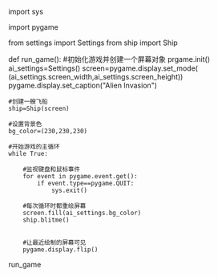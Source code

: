 import sys

import pygame

from settings import Settings
from ship import Ship

def run_game():
    #初始化游戏并创建一个屏幕对象
    prgame.init()
    ai_settings=Settings()
    screen=pygame.display.set_mode(
        (ai_settings.screen_width,ai_settings.screen_height))
    pygame.display.set_caption("Alien  Invasion")

    #创建一艘飞船
    ship=Ship(screen)

    #设置背景色
    bg_color=(230,230,230)

    #开始游戏的主循环
    while True:

        #监视键盘和鼠标事件
        for event in pygame.event.get():
            if event.type==pygame.QUIT:
                sys.exit()

        #每次循环时都重绘屏幕
        screen.fill(ai_settings.bg_color)
        ship.blitme()

                
        #让最近绘制的屏幕可见
        pygame.display.flip()
run_game        
